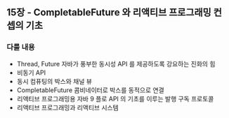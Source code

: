 ## 15장 - CompletableFuture 와 리액티브 프로그래밍 컨셉의 기초
### 다룰 내용
- Thread, Future 자바가 풍부한 동시성 API 를 제공하도록 강요하는 진화의 힘
- 비동기 API
- 동시 컴퓨팅의 박스와 채널 뷰
- CompletableFuture 콤비네이터로 박스를 동적으로 연결
- 리액티브 프로그래밍용 자바 9 플로 API 의 기초를 이루는 발행 구독 프로토콜
- 리액티브 프로그래밍과 리액티브 시스템

